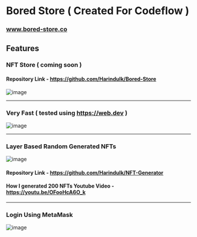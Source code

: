 # Bored Store ( Created For Codeflow )
### www.bored-store.co
## Features

### NFT Store ( coming soon )
#### Repository Link - https://github.com/Harindulk/Bored-Store
![image](https://user-images.githubusercontent.com/61319844/158212164-e071fd6a-c6dc-4612-b56f-65dd44e880f0.png)

----

### Very Fast ( tested using https://web.dev )
![image](https://user-images.githubusercontent.com/61319844/158209579-f6a4d6e7-32d5-45dc-b0b3-b2bf2a5ae1e1.png)

----
### Layer Based Random Generated NFTs
![image](https://user-images.githubusercontent.com/61319844/158212021-6052ff1b-65bd-4d99-94aa-dab4a16428cc.png)
#### Repository Link - https://github.com/Harindulk/NFT-Generator
#### How I generated 200 NFTs Youtube Video - https://youtu.be/OFooHcA6O_k

----

### Login Using MetaMask
![image](https://user-images.githubusercontent.com/61319844/158213647-ca92c1da-c4c1-45cd-b576-cff5314f1280.png)
